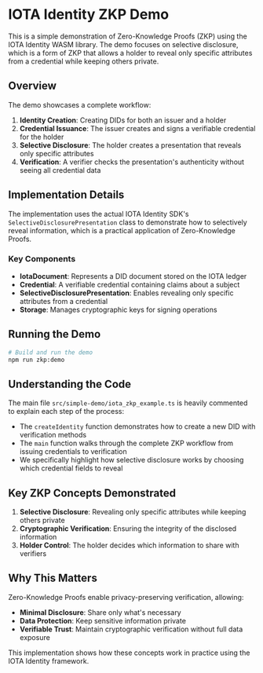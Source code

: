 # IOTA Identity ZKP Demo

This is a simple demonstration of Zero-Knowledge Proofs (ZKP) using the IOTA Identity WASM library. The demo focuses on selective disclosure, which is a form of ZKP that allows a holder to reveal only specific attributes from a credential while keeping others private.

## Overview

The demo showcases a complete workflow:

1. **Identity Creation**: Creating DIDs for both an issuer and a holder
2. **Credential Issuance**: The issuer creates and signs a verifiable credential for the holder
3. **Selective Disclosure**: The holder creates a presentation that reveals only specific attributes
4. **Verification**: A verifier checks the presentation's authenticity without seeing all credential data

## Implementation Details

The implementation uses the actual IOTA Identity SDK's `SelectiveDisclosurePresentation` class to demonstrate how to selectively reveal information, which is a practical application of Zero-Knowledge Proofs.

### Key Components

-   **IotaDocument**: Represents a DID document stored on the IOTA ledger
-   **Credential**: A verifiable credential containing claims about a subject
-   **SelectiveDisclosurePresentation**: Enables revealing only specific attributes from a credential
-   **Storage**: Manages cryptographic keys for signing operations

## Running the Demo

```bash
# Build and run the demo
npm run zkp:demo
```

## Understanding the Code

The main file `src/simple-demo/iota_zkp_example.ts` is heavily commented to explain each step of the process:

-   The `createIdentity` function demonstrates how to create a new DID with verification methods
-   The `main` function walks through the complete ZKP workflow from issuing credentials to verification
-   We specifically highlight how selective disclosure works by choosing which credential fields to reveal

## Key ZKP Concepts Demonstrated

1. **Selective Disclosure**: Revealing only specific attributes while keeping others private
2. **Cryptographic Verification**: Ensuring the integrity of the disclosed information
3. **Holder Control**: The holder decides which information to share with verifiers

## Why This Matters

Zero-Knowledge Proofs enable privacy-preserving verification, allowing:

-   **Minimal Disclosure**: Share only what's necessary
-   **Data Protection**: Keep sensitive information private
-   **Verifiable Trust**: Maintain cryptographic verification without full data exposure

This implementation shows how these concepts work in practice using the IOTA Identity framework.
